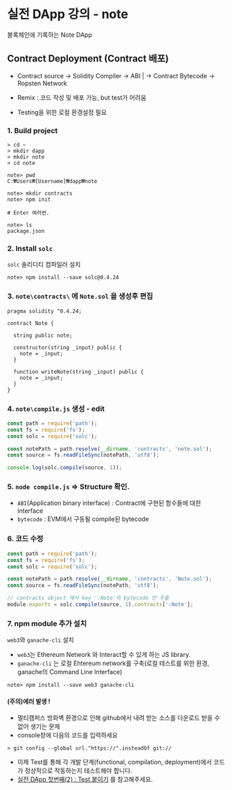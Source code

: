 # 실전 DApp 강의 - note
블록체인에 기록하는 Note DApp

## Contract Deployment (Contract 배포)
  * Contract source -> Solidity Compiler -> ABI |  -> Contract Bytecode -> Ropsten Network

  * Remix : 코드 작성 및 배포 가능, but test가 어려움

  * Testing을 위한 로컬 환경설정 필요

### 1. Build project

```shell
> cd ~
> mkdir dapp
> mkdir note
> cd note

note> pwd
C:₩Users₩[Username]₩dapp₩note

note> mkdir contracts
note> npm init

# Enter 여러번.

note> ls
package.json
```

### 2. Install `solc`
`solc` 솔리디티 컴파일러 설치

```shell
note> npm install --save solc@0.4.24
```

### 3. `note\contracts\` 에 `Note.sol` 을 생성후 편집

```solidity
pragma solidity ^0.4.24;

contract Note {

  string public note;

  constructor(string _input) public {
    note = _input;    
  }

  function writeNote(string _input) public {
    note = _input;
  }    
}
```

### 4. `note\compile.js` 생성 - edit

```javascript
const path = require('path');
const fs = require('fs');
const solc = require('solc');

const notePath = path.resolve(__dirname, 'contracts', 'note.sol');
const source = fs.readFileSync(notePath, 'utf8');

console.log(solc.compile(source, 1));

```

### 5. `node compile.js` => Structure 확인.
- `ABI`(Application binary interface) : Contract에 구현된 함수들에 대한 interface
- `bytecode` : EVM에서 구동될 compile된 bytecode

### 6. 코드 수정

```js
const path = require('path');
const fs = require('fs');
const solc = require('solc');

const notePath = path.resolve(__dirname, 'contracts', 'Note.sol');
const source = fs.readFileSync(notePath, 'utf8');

// contracts object 에서 key ':Note'의 bytecode 만 추출
module.exports = solc.compile(source, 1).contracts[':Note'];
```

### 7. npm module 추가 설치
`web3`와 `ganache-cli` 설치
- `web3`는 Ethereum Network 와 Interact할 수 있게 하는 JS library.
- `ganache-cli` 는 로컬 Ehtereum network를 구축(로컬 테스트를 위한 환경, ganache의 Command Line Interface)
```shell
note> npm install --save web3 ganache-cli
```

#### (주의)에러 발생 !
- 멀티캠퍼스 방화벽 환경으로 인해 github에서 내려 받는 소스를 다운로드 받을 수 없어 생기는 문제
- console창에 다음의 코드를 입력하세요
```shell
> git config --global url."https://".insteadOf git://
```

* 이제 Test를 통해 각 개발 단계(functional, compilation, deployment)에서 코드가 정상적으로 작동하는지 테스트해야 합니다.
* [실전 DApp 첫번째(2) : Test 붙이기](DApp_7_test.md) 를 참고해주세요.
